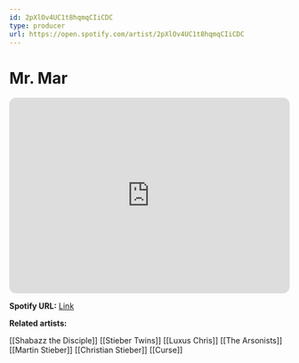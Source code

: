 ```yaml
---
id: 2pXlOv4UC1t8hqmqCIiCDC
type: producer
url: https://open.spotify.com/artist/2pXlOv4UC1t8hqmqCIiCDC
---
```

# Mr. Mar

<iframe style="border-radius:12px" src="https://open.spotify.com/embed/artist/2pXlOv4UC1t8hqmqCIiCDC" width="100%" height="352" frameBorder="0" allowfullscreen="" allow="autoplay; clipboard-write; encrypted-media; fullscreen; picture-in-picture" loading="lazy"></iframe>

**Spotify URL:** [Link](https://open.spotify.com/artist/2pXlOv4UC1t8hqmqCIiCDC)

**Related artists:**

[[Shabazz the Disciple]]
[[Stieber Twins]]
[[Luxus Chris]]
[[The Arsonists]]
[[Martin Stieber]]
[[Christian Stieber]]
[[Curse]]
